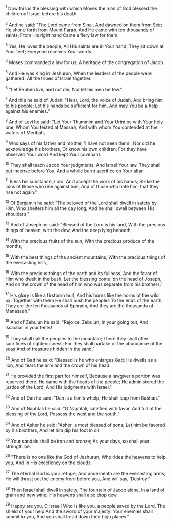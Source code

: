 <sup>1</sup> 
Now this is the blessing with which Moses the man of God blessed the children of Israel before his death. 

<sup>2</sup> 
And he said: "The Lord came from Sinai, And dawned on them from Seir; He shone forth from Mount Paran, And He came with ten thousands of saints; From His right hand Came a fiery law for them. 

<sup>3</sup> 
Yes, He loves the people; All His saints are in Your hand; They sit down at Your feet; Everyone receives Your words. 

<sup>4</sup> 
Moses commanded a law for us, A heritage of the congregation of Jacob. 

<sup>5</sup> 
And He was King in Jeshurun, When the leaders of the people were gathered, All the tribes of Israel together. 

<sup>6</sup> 
"Let Reuben live, and not die, Nor let his men be few." 

<sup>7</sup> 
And this he said of Judah: "Hear, Lord, the voice of Judah, And bring him to his people; Let his hands be sufficient for him, And may You be a help against his enemies." 

<sup>8</sup> 
And of Levi he said: "Let Your Thummim and Your Urim be with Your holy one, Whom You tested at Massah, And with whom You contended at the waters of Meribah, 

<sup>9</sup> 
Who says of his father and mother, 'I have not seen them'; Nor did he acknowledge his brothers, Or know his own children; For they have observed Your word And kept Your covenant. 

<sup>10</sup> 
They shall teach Jacob Your judgments, And Israel Your law. They shall put incense before You, And a whole burnt sacrifice on Your altar. 

<sup>11</sup> 
Bless his substance, Lord, And accept the work of his hands; Strike the loins of those who rise against him, And of those who hate him, that they rise not again." 

<sup>12</sup> 
Of Benjamin he said: "The beloved of the Lord shall dwell in safety by Him, Who shelters him all the day long; And he shall dwell between His shoulders." 

<sup>13</sup> 
And of Joseph he said: "Blessed of the Lord is his land, With the precious things of heaven, with the dew, And the deep lying beneath, 

<sup>14</sup> 
With the precious fruits of the sun, With the precious produce of the months, 

<sup>15</sup> 
With the best things of the ancient mountains, With the precious things of the everlasting hills, 

<sup>16</sup> 
With the precious things of the earth and its fullness, And the favor of Him who dwelt in the bush. Let the blessing come 'on the head of Joseph, And on the crown of the head of him who was separate from his brothers.' 

<sup>17</sup> 
His glory is like a firstborn bull, And his horns like the horns of the wild ox; Together with them He shall push the peoples To the ends of the earth; They are the ten thousands of Ephraim, And they are the thousands of Manasseh." 

<sup>18</sup> 
And of Zebulun he said: "Rejoice, Zebulun, in your going out, And Issachar in your tents! 

<sup>19</sup> 
They shall call the peoples to the mountain; There they shall offer sacrifices of righteousness; For they shall partake of the abundance of the seas And of treasures hidden in the sand." 

<sup>20</sup> 
And of Gad he said: "Blessed is he who enlarges Gad; He dwells as a lion, And tears the arm and the crown of his head. 

<sup>21</sup> 
He provided the first part for himself, Because a lawgiver's portion was reserved there. He came with the heads of the people; He administered the justice of the Lord, And His judgments with Israel." 

<sup>22</sup> 
And of Dan he said: "Dan is a lion's whelp; He shall leap from Bashan." 

<sup>23</sup> 
And of Naphtali he said: "O Naphtali, satisfied with favor, And full of the blessing of the Lord, Possess the west and the south." 

<sup>24</sup> 
And of Asher he said: "Asher is most blessed of sons; Let him be favored by his brothers, And let him dip his foot in oil. 

<sup>25</sup> 
Your sandals shall be iron and bronze; As your days, so shall your strength be. 

<sup>26</sup> 
"There is no one like the God of Jeshurun, Who rides the heavens to help you, And in His excellency on the clouds. 

<sup>27</sup> 
The eternal God is your refuge, And underneath are the everlasting arms; He will thrust out the enemy from before you, And will say, 'Destroy!' 

<sup>28</sup> 
Then Israel shall dwell in safety, The fountain of Jacob alone, In a land of grain and new wine; His heavens shall also drop dew. 

<sup>29</sup> 
Happy are you, O Israel! Who is like you, a people saved by the Lord, The shield of your help And the sword of your majesty! Your enemies shall submit to you, And you shall tread down their high places."